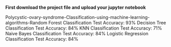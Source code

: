 **First download the project file and upload your jupyter notebook**



Polycystic-ovary-syndrome-Classification-using-machine-learning-algorithms-Random Forest Classification	Test Accuracy: 93%
Decision Tree Classification	Test Accuracy: 84%
KNN Classification	Test Accuracy: 71%
Naive Bayes Classification	Test Accuracy: 84%
Logistic Regression Classification	Test Accuracy: 84%

